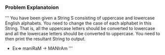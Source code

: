 ### Problem Explanatoion

''' You have been given a String S consisting of uppercase and lowercase English alphabets. You need to change the case of each alphabet in this String. That is, all the uppercase letters should be converted to lowercase and all the lowercase letters should be converted to uppercase. You need to then print the resultant String to output.

* Ex=> maniRaM  -> MANIrAm
''' 

